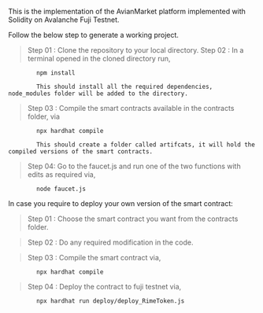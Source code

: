 This is the implementation of the AvianMarket platform implemented with Solidity on Avalanche Fuji Testnet.

Follow the below step to generate a working project.

> Step 01 : Clone the repository to your local directory.
> Step 02 : In a terminal opened in the cloned directory run,

            npm install 

            This should install all the required dependencies, node_modules folder will be added to the directory. 
        
> Step 03 : Compile the smart contracts available in the contracts folder, via

            npx hardhat compile

            This should create a folder called artifcats, it will hold the compiled versions of the smart contracts.

> Step 04: Go to the faucet.js and run one of the two functions with edits as required via,

            node faucet.js


In case you require to deploy your own version of the smart contract:

> Step 01 : Choose the smart contract you want from the contracts folder.

> Step 02 : Do any required modification in the code.

> Step 03 : Compile the smart contract via,

            npx hardhat compile

> Step 04 : Deploy the contract to fuji testnet via,

            npx hardhat run deploy/deploy_RimeToken.js 